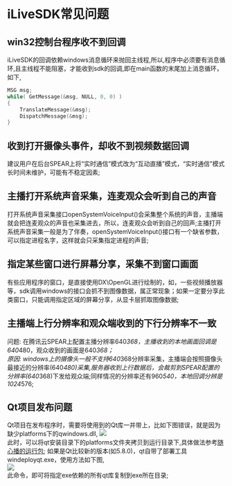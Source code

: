 # iLiveSDK常见问题

## win32控制台程序收不到回调
iLiveSDK的回调依赖windows消息循环来抛回主线程,所以,程序中必须要有消息循环,且主线程不能阻塞，才能收到sdk的回调,即在main函数的末尾加上消息循环，如下,

```c++
MSG msg;
while( GetMessage(&msg, NULL, 0, 0) )
{
	TranslateMessage(&msg);
	DispatchMessage(&msg);
}
```

## 收到打开摄像头事件，却收不到视频数据回调
建议用户在后台SPEAR上将“实时通信”模式改为“互动直播”模式，“实时通信”模式长时间未维护，可能有不稳定因素;

## 主播打开系统声音采集，连麦观众会听到自己的声音
打开系统声音采集接口openSystemVoiceInput()会采集整个系统的声音，主播端就会把连麦观众的声音也采集进去，所以，连麦观众会听到自己的回声;主播打开系统声音采集一般是为了伴奏，openSystemVoiceInput()接口有一个缺省参数，可以指定进程名字，这样就会只采集指定进程的声音;

## 指定某些窗口进行屏幕分享，采集不到窗口画面
有些应用程序的窗口，是直接使用DX\OpenGL进行绘制的，如，一些视频播放器等，sdk调用windows的接口会抓不到图像数据，属正常现象；如果一定要分享此类窗口，只能调用指定区域的屏幕分享，从显卡层抓取图像数据;

## 主播端上行分辨率和观众端收到的下行分辨率不一致
问题: 在腾讯云SPEAR上配置主播分辨率640*368，主播收到的本地画面回调是640*480，观众收到的画面是640*368；<br/>
原因: windows上的摄像头一般不支持640*368分辨率采集，主播端会按照摄像头最接近的分辨率(640*480)采集,服务器收到上行数据后，会裁剪到SPEAR配置的分辨率(640*368)下发给观众端;同样情况的分辨率还有960*540，本地回调分辨是1024*576;

## Qt项目发布问题
Qt项目在发布程序时，需要将使用到的Qt库一并带上，比如下图错误，就是因为缺少platforms下的qwindows.dll,
![](https://mc.qcloudimg.com/static/img/d02789098baddec63c21cd7102793805/image.png)
<br/>此时，可以将qt安装目录下的platforms文件夹拷贝到运行目录下,具体做法参考[随心播的运行包](http://dldir1.qq.com/hudongzhibo/git/iLiveSDK_PC_Suixinbo/suixinbo_run.zip);
如果是Qt比较新的版本(如5.8.0)，qt自带了部署工具windeployqt.exe，使用方法如下图,<br/>
![](https://mc.qcloudimg.com/static/img/a5a569f419220aa4b161697bd8126fec/image.png)
<br/>
此命令，即可将指定exe依赖的所有qt库复制到exe所在目录;
